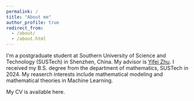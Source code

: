 ```yaml
---
permalink: /
title: "About me"
author_profile: true
redirect_from: 
  - /about/
  - /about.html
---
```


I'm a postgraduate student at Southern University of Science and Technology (SUSTech) in Shenzhen, China. My advisor is [Yifei Zhu](https://yifeizhu.github.io/). I received my B.S. degree from the department of mathematics, SUSTech in 2024. My reaserch interests include mathematical modeling and mathematical theories in Machine Learning.

My CV is available here.
